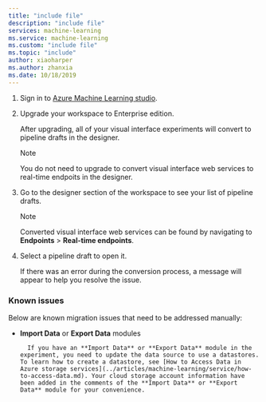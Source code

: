 ```yaml
---
title: "include file"
description: "include file"
services: machine-learning
ms.service: machine-learning
ms.custom: "include file"
ms.topic: "include"
author: xiaoharper
ms.author: zhanxia
ms.date: 10/18/2019
---
```


1. Sign in to [Azure Machine Learning studio](https://ml.azure.com).

1. Upgrade your workspace to Enterprise edition.

    After upgrading, all of your visual interface experiments will convert to pipeline drafts in the designer.
    
    > [!NOTE]
    > You do not need to upgrade to convert visual interface web services to real-time endpoits in the designer. 
    
1. Go to the designer section of the workspace to see your list of pipeline drafts.
    
    > [!NOTE]
    > Converted visual interface web services can be found by navigating to **Endpoints** > **Real-time endpoints**.

1. Select a pipeline draft to open it.

    If there was an error during the conversion process, a message will appear to help you resolve the issue. 

### Known issues

 Below are known migration issues that need to be addressed manually:

- **Import Data** or **Export Data** modules
        
        If you have an **Import Data** or **Export Data** module in the experiment, you need to update the data source to use a datastores. To learn how to create a datastore, see [How to Access Data in Azure storage services](../articles/machine-learning/service/how-to-access-data.md). Your cloud storage account information have been added in the comments of the **Import Data** or **Export Data** module for your convenience. 
      